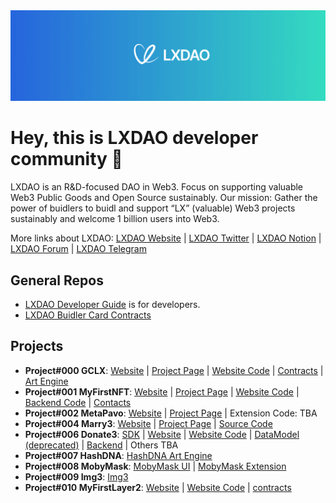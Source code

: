 <img src="./images/LXDAO.png" />

# Hey, this is LXDAO developer community 👋

LXDAO is an R&D-focused DAO in Web3. Focus on supporting valuable Web3 Public Goods and Open Source sustainably. Our mission: Gather the power of buidlers to buidl and support “LX” (valuable) Web3 projects sustainably and welcome 1 billion users into Web3.

More links about LXDAO:
[LXDAO Website](https://lxdao.io/) | [LXDAO Twitter](https://twitter.com/LXDAO_Official) | [LXDAO Notion](https://lxdao.notion.site/) | [LXDAO Forum](https://forum.lxdao.io/) | [LXDAO Telegram ](https://t.me/LXDAO)


## General Repos

- [LXDAO Developer Guide](https://github.com/lxdao-official/LXDAO-Developer-Guide) is for developers.
- [LXDAO Buidler Card Contracts](https://github.com/lxdao-official/buidler-card-contracts)

## Projects

* **Project#000 GCLX**: [Website](https://gclx.xyz/) | [Project Page](https://lxdao.io/projects/000) | [Website Code](https://github.com/lxdao-official/gclx-official) | [Contracts](https://github.com/lxdao-official/gclx-contracts) | [Art Engine](https://github.com/lxdao-official/gclx-art-engine)
* **Project#001 MyFirstNFT**: [Website](https://myfirstnft.info/) | [Project Page](https://lxdao.io/projects/001) | [Website Code](https://github.com/lxdao-official/donate3-website-new) | [Backend Code](https://github.com/lxdao-official/myfirstnft-backend) | [Contacts](https://github.com/lxdao-official/myfirstnft-contract)
* **Project#002 MetaPavo**: [Website](https://metapavo.xyz/) | [Project Page](https://lxdao.io/projects/002) | Extension Code: TBA
* **Project#004 Marry3**: [Website](https://marry3.love/) | [Project Page](https://lxdao.io/projects/004) | [Source Code](https://github.com/marryinweb3)
* **Project#006 Donate3**: [SDK](https://github.com/lxdao-official/donate3-sdk) | [Website](https://www.donate3.xyz/) | [Website Code](https://github.com/lxdao-official/donate3-website-new) | [DataModel (deprecated)](https://github.com/lxdao-official/donate3-datamodel) | [Backend](https://github.com/lxdao-official/donate3-backend-new) | Others TBA
* **Project#007 HashDNA**: [HashDNA Art Engine](https://github.com/lxdao-official/HashDNA-Art-Engine)
* **Project#008 MobyMask**: [MobyMask UI](https://github.com/lxdao-official/mobymask-ui) | [MobyMask Extension](https://github.com/lxdao-official/mobymask-extension)
* **Project#009 Img3**: [Img3](https://github.com/lxdao-official/Img3)
* **Project#010 MyFirstLayer2**: [Website](https://layer2.myfirst.io/) | [Website Code](https://github.com/lxdao-official/myfirstlayer2-frontend) | [contracts](https://github.com/lxdao-official/myfirstlayer2-contract)
